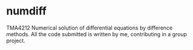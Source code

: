 # numdiff
TMA4212 Numerical solution of differential equations by difference methods. All the code submitted is written by me, contributing in a group project.
